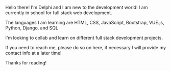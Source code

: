 Hello there!  I'm Delphi and I am new to the development world!  I am currently in school for full stack web development.

The languages I am learning are HTML, CSS, JavaScript, Bootstrap, VUE.js, Python, Django, and SQL

I'm looking to collab and learn on different full stack development projects. 

If you need to reach me, please do so on here, if necessary I will provide my contact info at a later time!

Thanks for reading!

<!---
Delphinus-Aquarius/Delphinus-Aquarius is a ✨ special ✨ repository because its `README.md` (this file) appears on your GitHub profile.
You can click the Preview link to take a look at your changes.
--->
